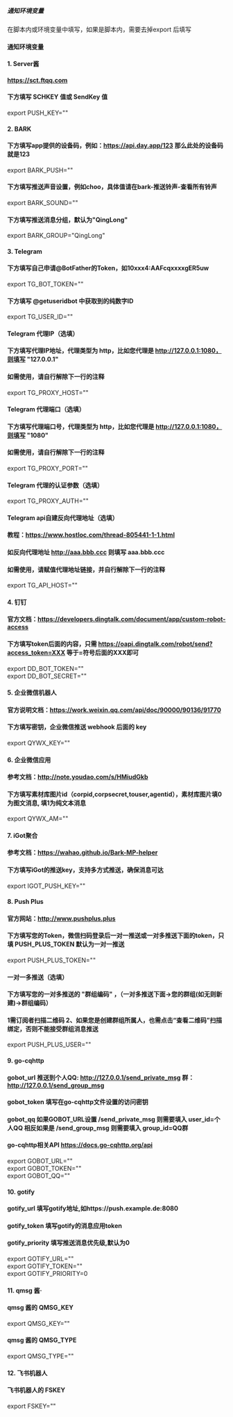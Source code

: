 ##### 通知环境变量
在脚本内或环境变量中填写，如果是脚本内，需要去掉export 后填写   




#### 通知环境变量
#### 1. Server酱
#### https://sct.ftqq.com
#### 下方填写 SCHKEY 值或 SendKey 值
export PUSH_KEY=""              




#### 2. BARK
#### 下方填写app提供的设备码，例如：https://api.day.app/123 那么此处的设备码就是123
export BARK_PUSH=""             
#### 下方填写推送声音设置，例如choo，具体值请在bark-推送铃声-查看所有铃声
export BARK_SOUND=""                
#### 下方填写推送消息分组，默认为"QingLong"
export BARK_GROUP="QingLong"                                                    




#### 3. Telegram 
#### 下方填写自己申请@BotFather的Token，如10xxx4:AAFcqxxxxgER5uw
export TG_BOT_TOKEN=""                                                 
#### 下方填写 @getuseridbot 中获取到的纯数字ID
export TG_USER_ID=""                                            
#### Telegram 代理IP（选填）
#### 下方填写代理IP地址，代理类型为 http，比如您代理是 http://127.0.0.1:1080，则填写 "127.0.0.1"
#### 如需使用，请自行解除下一行的注释
export TG_PROXY_HOST=""                                                             
#### Telegram 代理端口（选填）
#### 下方填写代理端口号，代理类型为 http，比如您代理是 http://127.0.0.1:1080，则填写 "1080"
#### 如需使用，请自行解除下一行的注释
export TG_PROXY_PORT=""                                                 
#### Telegram 代理的认证参数（选填）
export TG_PROXY_AUTH=""                                                             
#### Telegram api自建反向代理地址（选填）
#### 教程：https://www.hostloc.com/thread-805441-1-1.html
#### 如反向代理地址 http://aaa.bbb.ccc 则填写 aaa.bbb.ccc
#### 如需使用，请赋值代理地址链接，并自行解除下一行的注释
export TG_API_HOST=""                                                           




#### 4. 钉钉 
#### 官方文档：https://developers.dingtalk.com/document/app/custom-robot-access
#### 下方填写token后面的内容，只需 https://oapi.dingtalk.com/robot/send?access_token=XXX 等于=符号后面的XXX即可
export DD_BOT_TOKEN=""                                                       
export DD_BOT_SECRET=""                                             




#### 5. 企业微信机器人
#### 官方说明文档：https://work.weixin.qq.com/api/doc/90000/90136/91770
#### 下方填写密钥，企业微信推送 webhook 后面的 key
export QYWX_KEY=""                                                                                                  




#### 6. 企业微信应用
#### 参考文档：http://note.youdao.com/s/HMiudGkb
#### 下方填写素材库图片id（corpid,corpsecret,touser,agentid），素材库图片填0为图文消息, 填1为纯文本消息
export QYWX_AM=""                                                                               




#### 7. iGot聚合
#### 参考文档：https://wahao.github.io/Bark-MP-helper
#### 下方填写iGot的推送key，支持多方式推送，确保消息可达
export IGOT_PUSH_KEY=""                                                         




#### 8. Push Plus
#### 官方网站：http://www.pushplus.plus
#### 下方填写您的Token，微信扫码登录后一对一推送或一对多推送下面的token，只填 PUSH_PLUS_TOKEN 默认为一对一推送
export PUSH_PLUS_TOKEN=""                                                                               
#### 一对一多推送（选填）
#### 下方填写您的一对多推送的 "群组编码" ，（一对多推送下面->您的群组(如无则新建)->群组编码）
####  1需订阅者扫描二维码 2、如果您是创建群组所属人，也需点击“查看二维码”扫描绑定，否则不能接受群组消息推送
export PUSH_PLUS_USER=""                                                                




#### 9. go-cqhttp
#### gobot_url 推送到个人QQ: http://127.0.0.1/send_private_msg  群：http://127.0.0.1/send_group_msg 
#### gobot_token 填写在go-cqhttp文件设置的访问密钥
#### gobot_qq 如果GOBOT_URL设置 /send_private_msg 则需要填入 user_id=个人QQ 相反如果是 /send_group_msg 则需要填入 group_id=QQ群 
#### go-cqhttp相关API https://docs.go-cqhttp.org/api
export GOBOT_URL=""                                     
export GOBOT_TOKEN=""                                                   
export GOBOT_QQ=""                                      




#### 10. gotify
#### gotify_url 填写gotify地址,如https://push.example.de:8080
#### gotify_token 填写gotify的消息应用token
#### gotify_priority 填写推送消息优先级,默认为0
export GOTIFY_URL=""                                                                 
export GOTIFY_TOKEN=""                                                                               
export GOTIFY_PRIORITY=0                                                                                   





#### 11. qmsg 酱·   
#### qmsg 酱的 QMSG_KEY                                                                                       
export QMSG_KEY=""                                                                       
#### qmsg 酱的 QMSG_TYPE                                                                                       
export QMSG_TYPE=""                                                                                                             
 




#### 12. 飞书机器人




#### 飞书机器人的 FSKEY                                                              
export FSKEY=""                                                                                                                                 


